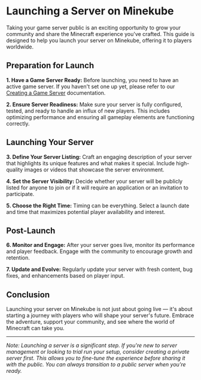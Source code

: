 # Launching a Server on Minekube

Taking your game server public is an exciting opportunity to grow your community and share the Minecraft experience you've crafted. This guide is designed to help you launch your server on Minekube, offering it to players worldwide.

## Preparation for Launch

**1. Have a Game Server Ready:**
Before launching, you need to have an active game server. If you haven't set one up yet, please refer to our [Creating a Game Server](../../games/servers/create) documentation.

**2. Ensure Server Readiness:**
Make sure your server is fully configured, tested, and ready to handle an influx of new players. This includes optimizing performance and ensuring all gameplay elements are functioning correctly.

## Launching Your Server

**3. Define Your Server Listing:**
Craft an engaging description of your server that highlights its unique features and what makes it special. Include high-quality images or videos that showcase the server environment.

**4. Set the Server Visibility:**
Decide whether your server will be publicly listed for anyone to join or if it will require an application or an invitation to participate.

**5. Choose the Right Time:**
Timing can be everything. Select a launch date and time that maximizes potential player availability and interest.

## Post-Launch

**6. Monitor and Engage:**
After your server goes live, monitor its performance and player feedback. Engage with the community to encourage growth and retention.

**7. Update and Evolve:**
Regularly update your server with fresh content, bug fixes, and enhancements based on player input.

## Conclusion

Launching your server on Minekube is not just about going live — it's about starting a journey with players who will shape your server's future. Embrace the adventure, support your community, and see where the world of Minecraft can take you.

---

*Note: Launching a server is a significant step. If you're new to server management or looking to trial run your setup, consider creating a private server first. This allows you to fine-tune the experience before sharing it with the public. You can always transition to a public server when you're ready.*